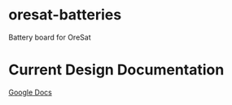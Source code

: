 # oresat-batteries
Battery board for OreSat

# Current Design Documentation
[Google Docs](https://docs.google.com/document/d/1m6FopMepRnWKUnyaSLvasRHum4sx9E_MLduOtIjwnw8/edit)
